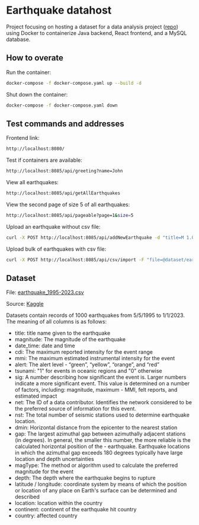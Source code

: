 # Earthquake datahost
Project focusing on hosting a dataset for a data analysis project ([repo](https://github.com/MatejBursik/Earthquake_analysis)) using Docker to containerize Java backend, React frontend, and a MySQL database.

## How to overate
Run the container:
```bash
docker-compose -f docker-compose.yaml up --build -d
```

Shut down the container:
```bash
docker-compose -f docker-compose.yaml down
```

## Test commands and addresses
Frontend link:
```bash
http://localhost:8080/
```

Test if containers are available:
```bash
http://localhost:8085/api/greeting?name=John
```

View all earthquakes:
```bash
http://localhost:8085/api/getAllEarthquakes
```

View the second page of size 5 of all earthquakes:
```bash
http://localhost:8085/api/pageable?page=1&size=5
```

Upload an earthquake without csv file:
```bash
curl -X POST http://localhost:8085/api/addNewEarthquake -d "title=M 1.0 - 42 km W of Sola, Vanuatu" -d "magnitude=1.0" -d "datetimeStr=01-01-2025 12:47" -d "latitude=-13.8814" -d "longitude=167.158"
```

Upload bulk of earthquakes with csv file:
```bash
curl -X POST http://localhost:8085/api/csv/import -F "file=@dataset/earthquake_1995-2023.csv"
```

## Dataset
File: [earthquake_1995-2023.csv](dataset/earthquake_1995-2023.csv)

Source: [Kaggle](https://www.kaggle.com/datasets/warcoder/earthquake-dataset)

Datasets contain records of 1000 earthquakes from 5/5/1995 to 1/1/2023. The meaning of all columns is as follows:

- title: title name given to the earthquake
- magnitude: The magnitude of the earthquake
- date_time: date and time
- cdi: The maximum reported intensity for the event range
- mmi: The maximum estimated instrumental intensity for the event
- alert: The alert level - “green”, “yellow”, “orange”, and “red”
- tsunami: "1" for events in oceanic regions and "0" otherwise
- sig: A number describing how significant the event is. Larger numbers indicate a more significant event. This value is determined on a number of factors, including: magnitude, maximum - MMI, felt reports, and estimated impact
- net: The ID of a data contributor. Identifies the network considered to be the preferred source of information for this event.
- nst: The total number of seismic stations used to determine earthquake location.
- dmin: Horizontal distance from the epicenter to the nearest station
- gap: The largest azimuthal gap between azimuthally adjacent stations (in degrees). In general, the smaller this number, the more reliable is the calculated horizontal position of the - earthquake. Earthquake locations in which the azimuthal gap exceeds 180 degrees typically have large location and depth uncertainties
- magType: The method or algorithm used to calculate the preferred magnitude for the event
- depth: The depth where the earthquake begins to rupture
- latitude / longitude: coordinate system by means of which the position or location of any place on Earth's surface can be determined and described
- location: location within the country
- continent: continent of the earthquake hit country
- country: affected country
